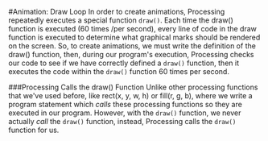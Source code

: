#Animation:  Draw Loop
In order to create animations,  Processing repeatedly executes a special function `draw()`.  Each time the draw() function is executed (60 times /per second), every line of code in the draw function is executed to determine what graphical marks should be rendered on the screen.  So, to create animations, we must write the definition of the draw() function, then, during our program's execution, Processing checks our code to see if we have correctly defined a ``draw()`` function, then it executes the code within the ``draw()`` function 60 times per second.  

###Processing Calls the draw() Function
Unlike other processing functions that we've used before, like rect(x, y, w, h) or fill(r, g, b), where we write a program statement which *calls* these processing functions so they are executed in our program.  However, with the ``draw()`` function, we never actually *call* the ``draw()`` function, instead, Processing calls the ``draw()`` function for us.

